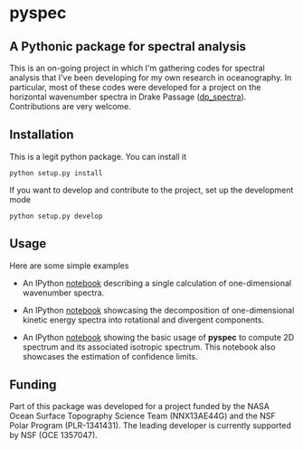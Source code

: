 # pyspec #
## A Pythonic package for spectral analysis ##

This is an on-going project in which I'm gathering codes for spectral analysis that I've been developing for my own research in oceanography. In particular, most of these codes were developed for a project on the horizontal wavenumber spectra in Drake Passage ([dp_spectra](https://github.com/crocha700/dp_spectra)). Contributions are very welcome.

## Installation ##

This is a legit python package. You can install it

	python setup.py install

If you want to develop and contribute to the project, set up the development mode

	python setup.py develop

## Usage ##

Here are some simple examples 

* An IPython [notebook](http://nbviewer.ipython.org/github/crocha700/pyspec/blob/master/examples/example_1d_spec.ipynb) describing a single calculation of one-dimensional wavenumber spectra.

* An IPython [notebook](http://nbviewer.ipython.org/github/crocha700/dp_spectra/blob/master/adcp/buhler_etal_decomposition.ipynb) showcasing the decomposition of one-dimensional kinetic energy spectra into rotational and divergent components.

* An IPython [notebook](http://nbviewer.ipython.org/github/crocha700/pyspec/blob/master/examples/example_2d_spectra.ipynb) showing the basic usage of **pyspec** to compute 2D spectrum and its associated isotropic spectrum. This notebook also showcases the estimation of confidence limits.

## Funding ##
Part of this package was developed for a project funded by the NASA Ocean Surface Topography Science Team (NNX13AE44G) and the NSF Polar Program (PLR-1341431). The leading developer is currently supported by NSF (OCE 1357047).


